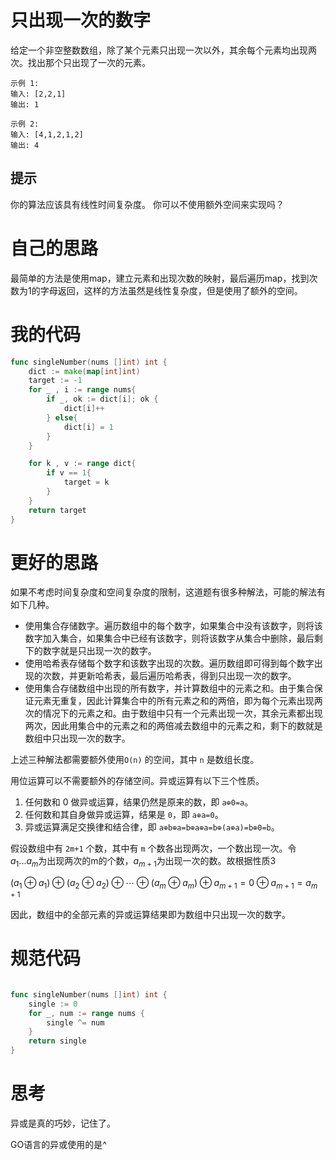 # 只出现一次的数字

给定一个非空整数数组，除了某个元素只出现一次以外，其余每个元素均出现两次。找出那个只出现了一次的元素。

```
示例 1:
输入: [2,2,1]
输出: 1

示例 2:
输入: [4,1,2,1,2]
输出: 4
```

## 提示

你的算法应该具有线性时间复杂度。 你可以不使用额外空间来实现吗？

# 自己的思路

最简单的方法是使用map，建立元素和出现次数的映射，最后遍历map，找到次数为1的字母返回，这样的方法虽然是线性复杂度，但是使用了额外的空间。

# 我的代码

```go
func singleNumber(nums []int) int {
    dict := make(map[int]int)
    target := -1
    for _ , i := range nums{
        if _, ok := dict[i]; ok {
            dict[i]++
        } else{
            dict[i] = 1
        }
    }

    for k , v := range dict{
        if v == 1{
            target = k
        }
    }
    return target
}
```

# 更好的思路

如果不考虑时间复杂度和空间复杂度的限制，这道题有很多种解法，可能的解法有如下几种。

- 使用集合存储数字。遍历数组中的每个数字，如果集合中没有该数字，则将该数字加入集合，如果集合中已经有该数字，则将该数字从集合中删除，最后剩下的数字就是只出现一次的数字。
- 使用哈希表存储每个数字和该数字出现的次数。遍历数组即可得到每个数字出现的次数，并更新哈希表，最后遍历哈希表，得到只出现一次的数字。
- 使用集合存储数组中出现的所有数字，并计算数组中的元素之和。由于集合保证元素无重复，因此计算集合中的所有元素之和的两倍，即为每个元素出现两次的情况下的元素之和。由于数组中只有一个元素出现一次，其余元素都出现两次，因此用集合中的元素之和的两倍减去数组中的元素之和，剩下的数就是数组中只出现一次的数字。

上述三种解法都需要额外使用`O(n)` 的空间，其中 `n` 是数组长度。

用位运算可以不需要额外的存储空间。异或运算有以下三个性质。

1. 任何数和 0 做异或运算，结果仍然是原来的数，即 `a⊕0=a`。
2. 任何数和其自身做异或运算，结果是 `0`，即 `a⊕a=0`。
3. 异或运算满足交换律和结合律，即 `a⊕b⊕a=b⊕a⊕a=b⊕(a⊕a)=b⊕0=b`。

假设数组中有 `2m+1` 个数，其中有 `m` 个数各出现两次，一个数出现一次。令 $a_1...a_m$为出现两次的m的个数，$a_{m+1}$为出现一次的数。故根据性质3

$(a_1⊕a_1)⊕(a_2⊕a_2)⊕⋯⊕(a_m⊕a_m)⊕a_{m+1}=0⊕a_{m+1}=a_{m+1}$

因此，数组中的全部元素的异或运算结果即为数组中只出现一次的数字。

# 规范代码

```go

func singleNumber(nums []int) int {
    single := 0
    for _, num := range nums {
        single ^= num
    }
    return single
}
```

# 思考

异或是真的巧妙，记住了。

GO语言的异或使用的是^

